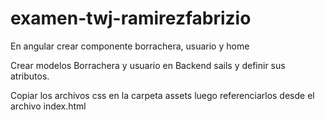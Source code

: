 # examen-twj-ramirezfabrizio









En angular crear componente borrachera, usuario y home

Crear modelos Borrachera y usuario en Backend sails y definir sus atributos.

Copiar los archivos css en la carpeta assets luego referenciarlos desde el archivo index.html